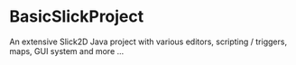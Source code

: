 # BasicSlickProject

An extensive Slick2D Java project with various editors, scripting / triggers, maps, GUI system and more ...